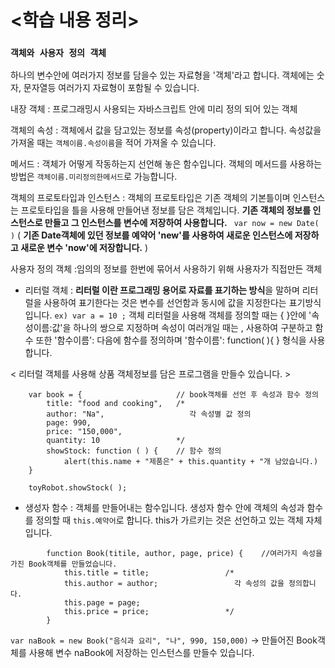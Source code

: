 # <학습 내용 정리>

### `객체와 사용자 정의 객체`
 하나의 변수안에 여러가지 정보를 담을수 있는 자료형을 '객체'라고 합니다.
 객체에는 숫자, 문자열등 여러가지 자료형이 포함될 수 있습니다.

내장 객체 : 프로그래밍시 사용되는 자바스크립트 안에 미리 정의 되어 있는 객체

객체의 속성 : 객체에서 값을 담고있는 정보를 속성(property)이라고 합니다. 속성값을 가져올 때는 `객체이름.속성이름`을 적어 가져올 수 있습니다.

메서드 : 객체가 어떻게 작동하는지 선언해 놓은 함수입니다. 객체의 메서드를 사용하는 방법은 `객체이름.미리정의한메서드`로 가능합니다. 

객체의 프로토타입과 인스턴스 : 객체의 프로토타입은 기존 객체의 기본틀이며 인스턴스는 프로토타입을 틀을 사용해 만들어낸 정보를 담은 객체입니다.
**기존 객체의 정보를 인스턴스로 만들고 그 인스턴스를 변수에 저장하여 사용합니다.** 
` var now = new Date( )`
( **기존 Date객체에 있던 정보를 예약어 'new'를 사용하여 새로운 인스턴스에 저장하고 새로운 변수 'now'에 저장합니다.** )

사용자 정의 객체 :임의의 정보를 한번에 묶어서 사용하기 위해 사용자가 직접만든 객체
- 리터럴 객체 : **리터럴 이란 프로그래밍 용어로 자료를 표기하는 방식**을 말하며 리터럴을 사용하여 표기한다는 것은 변수를 선언함과 동시에 값을 지정한다는 표기방식 입니다. `ex) var a = 10 ;` 
객체 리터럴을 사용해 객체를 정의할 때는 { }안에 '속성이름:값'을 하나의 쌍으로 지정하며 속성이 여러개일 때는 , 사용하여 구분하고 함수 또한 '함수이름': 다음에 함수를 정의하며 '함수이름': function( ){ } 형식을 사용합니다. 

< 리터럴 객체를 사용해 상품 객체정보를 담은 프로그램을 만들수 있습니다. >
```
    var book = {                     // book객체를 선언 후 속성과 함수 정의 
        title: "food and cooking",   /*
        author: "Na",                   각 속성별 값 정의 
        page: 990,
        price: "150,000",
        quantity: 10                 */ 
        showStock: function ( ) {    // 함수 정의 
            alert(this.name + "제품은" + this.quantity + "개 남았습니다.) 
    } 

    toyRobot.showStock( ); 
```
 - 생성자 함수 : 객체를 만들어내는 함수입니다. 생성자 함수 안에 객체의 속성과 함수를 정의할 때 `this.예약어`로 합니다. this가 가르키는 것은 선언하고 있는 객체 자체입니다. 
```
        function Book(titile, author, page, price) {    //여러가지 속성을 가진 Book객체를 만들었습니다.
            this.title = title;                 /*
            this.author = author;                 각 속성의 값을 정의합니다.
            this.page = page;
            this.price = price;                 */
        }
```
`var naBook = new Book("음식과 요리", "나", 990, 150,000)`
-> 만들어진 Book객체를 사용해 변수 naBook에 저장하는 인스턴스를 만들수 있습니다. 
